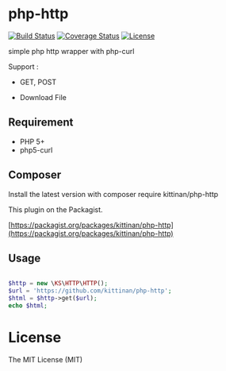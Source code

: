php-http
========
[![Build Status](https://travis-ci.org/kittinan/php-http.svg?branch=master)](https://travis-ci.org/kittinan/php-http)
[![Coverage Status](https://coveralls.io/repos/kittinan/php-http/badge.png?branch=master)](https://coveralls.io/r/kittinan/php-http?branch=master)
[![License](https://poser.pugx.org/kittinan/php-http/license.svg)](https://packagist.org/packages/kittinan/php-http)

simple php http wrapper with php-curl

Support :

- GET, POST

- Download File

## Requirement
* PHP 5+
* php5-curl

## Composer

Install the latest version with composer require kittinan/php-http

This plugin on the Packagist.

[https://packagist.org/packages/kittinan/php-http](https://packagist.org/packages/kittinan/php-http)

## Usage
```php

$http = new \KS\HTTP\HTTP();
$url = 'https://github.com/kittinan/php-http';
$html = $http->get($url);
echo $html;
```


License
=======
The MIT License (MIT)
